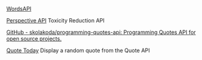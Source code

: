 
[WordsAPI](https://www.wordsapi.com)

[Perspective API](https://www.perspectiveapi.com/)
Toxicity Reduction API

[GitHub - skolakoda/programming-quotes-api: Programming Quotes API for open source projects.](https://github.com/skolakoda/programming-quotes-api)

[Quote Today](https://github.com/SaiBalaji-PSS/Quote-Today)
Display a random quote from the Quote API
